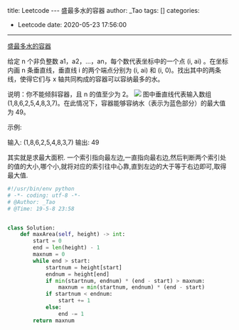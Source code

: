 title: Leetcode --- 盛最多水的容器
author: _Tao
tags: []
categories:
  - Leetcode
date: 2020-05-23 17:56:00
---
[盛最多水的容器](https://leetcode-cn.com/problems/container-with-most-water/)

给定 n 个非负整数 a1，a2，...，an，每个数代表坐标中的一个点 (i, ai) 。在坐标内画 n 条垂直线，垂直线 i 的两个端点分别为 (i, ai) 和 (i, 0)。找出其中的两条线，使得它们与 x 轴共同构成的容器可以容纳最多的水。

说明：你不能倾斜容器，且 n 的值至少为 2。
![](https://qxinhai.oss-cn-shenzhen.aliyuncs.com/pic/question_11.jpg)
图中垂直线代表输入数组 (1,8,6,2,5,4,8,3,7)。在此情况下，容器能够容纳水（表示为蓝色部分）的最大值为 49。

示例:

输入: (1,8,6,2,5,4,8,3,7)
输出: 49

<!-- more -->

其实就是求最大面积.
一个索引指向最左边,一直指向最右边,然后判断两个索引处的值的大小,哪个小,就将对应的索引往中心靠,直到左边的大于等于右边即可,取得最大值.

```python
#!/usr/bin/env python
# -*- coding: utf-8 -*-
# @Author: _Tao
# @Time: 19-5-8 23:58


class Solution:
	def maxArea(self, height) -> int:
		start = 0
		end = len(height) - 1
		maxnum = 0
		while end > start:
			startnum = height[start]
			endnum = height[end]
			if min(startnum, endnum) * (end - start) > maxnum:
				maxnum = min(startnum, endnum) * (end - start)
			if startnum < endnum:
				start += 1
			else:
				end -= 1
		return maxnum
```